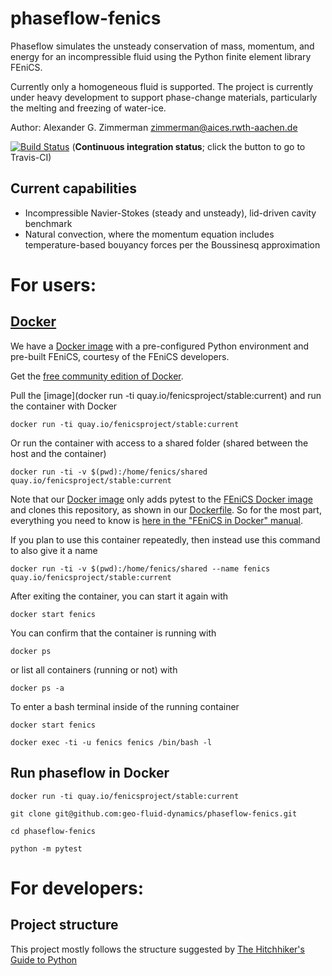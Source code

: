 # phaseflow-fenics
Phaseflow simulates the unsteady conservation of mass, momentum, and energy for an incompressible fluid using the Python finite element library FEniCS.

Currently only a homogeneous fluid is supported. The project is currently under heavy development to support phase-change materials, particularly the melting and freezing of water-ice.

Author: Alexander G. Zimmerman <zimmerman@aices.rwth-aachen.de>

[![Build Status](https://travis-ci.org/geo-fluid-dynamics/phaseflow-fenics.svg?branch=master)](https://travis-ci.org/geo-fluid-dynamics/phaseflow-fenics) (<b>Continuous integration status</b>; click the button to go to Travis-CI)

## Current capabilities
- Incompressible Navier-Stokes (steady and unsteady), lid-driven cavity benchmark
- Natural convection, where the momentum equation includes temperature-based bouyancy forces per the Boussinesq approximation

# For users:
## [Docker](https://www.docker.com)

We have a [Docker image](quay.io/fenicsproject/stable:latest) with a pre-configured Python environment and pre-built FEniCS, courtesy of the FEniCS developers.

Get the [free community edition of Docker](https://www.docker.com/community-edition).

Pull the [image](docker run -ti quay.io/fenicsproject/stable:current) and run the container with Docker

    docker run -ti quay.io/fenicsproject/stable:current
    
Or run the container with access to a shared folder (shared between the host and the container)

    docker run -ti -v $(pwd):/home/fenics/shared quay.io/fenicsproject/stable:current
    
Note that our [Docker image](https://hub.docker.com/r/zimmerman/phaseflow-fenics/latest) only adds pytest to the [FEniCS Docker image](quay.io/fenicsproject/stable:latest) and clones this repository, as shown in our [Dockerfile](https://github.com/alexanderzimmerman/phaseflow-fenics/blob/master/Dockerfile). So for the most part, everything you need to know is [here in the "FEniCS in Docker" manual](https://fenics.readthedocs.io/projects/containers/en/latest/).

If you plan to use this container repeatedly, then instead use this command to also give it a name

    docker run -ti -v $(pwd):/home/fenics/shared --name fenics quay.io/fenicsproject/stable:current

After exiting the container, you can start it again with

    docker start fenics
    
You can confirm that the container is running with

    docker ps
    
or list all containers (running or not) with

    docker ps -a

To enter a bash terminal inside of the running container

    docker start fenics
    
    docker exec -ti -u fenics fenics /bin/bash -l
    
## Run phaseflow in Docker

    docker run -ti quay.io/fenicsproject/stable:current
    
    git clone git@github.com:geo-fluid-dynamics/phaseflow-fenics.git
    
    cd phaseflow-fenics
    
    python -m pytest
    
# For developers:
## Project structure
This project mostly follows the structure suggested by [The Hitchhiker's Guide to Python](https://python-guide-pt-br.readthedocs.io/en/latest/writing/structure/)
